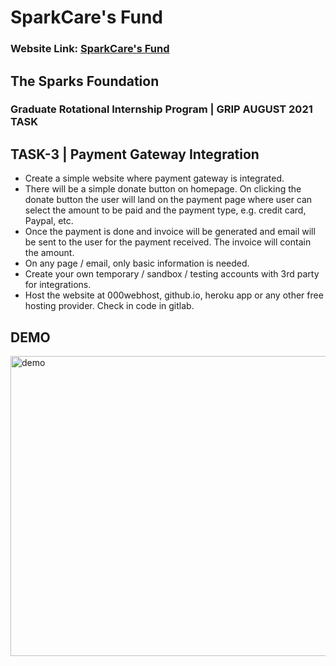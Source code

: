 # SparkCare's Fund
### Website Link: <a href="https://adarshn7.github.io/SparkCares-Fund/" target="_blank">SparkCare's Fund </a>

## The Sparks Foundation
### Graduate Rotational Internship Program | GRIP AUGUST 2021 TASK

## TASK-3 | Payment Gateway Integration
- Create a simple website where payment gateway is integrated.
- There will be a simple donate button on homepage. On clicking the donate button the user will land on the payment page where user can select the amount to be paid and the payment type, e.g. credit card, Paypal, etc.
- Once the payment is done and invoice will be generated and email will be sent to the user for the payment received. The invoice will contain the amount.
- On any page / email, only basic information is needed.
- Create your own temporary / sandbox / testing accounts with 3rd party for integrations.
- Host the website at 000webhost, github.io, heroku app or any other free hosting provider. Check in code in gitlab.

## DEMO

<img src="assets/img/demo.gif" alt="demo" width="854" height="480">
